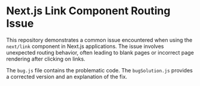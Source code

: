 # Next.js Link Component Routing Issue

This repository demonstrates a common issue encountered when using the `next/link` component in Next.js applications.  The issue involves unexpected routing behavior, often leading to blank pages or incorrect page rendering after clicking on links.

The `bug.js` file contains the problematic code. The `bugSolution.js` provides a corrected version and an explanation of the fix. 